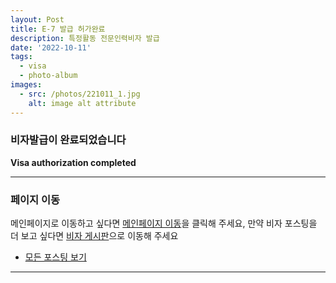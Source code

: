 ```yaml
---
layout: Post
title: E-7 발급 허가완료
description: 특정활동 전문인력비자 발급
date: '2022-10-11'
tags:
  - visa
  - photo-album
images:
  - src: /photos/221011_1.jpg
    alt: image alt attribute
---
```


### 비자발급이 완료되었습니다

**Visa authorization completed**

---

### 페이지 이동

메인페이지로 이동하고 싶다면 [메인페이지 이동](/)을 클릭해 주세요, 만약 비자 포스팅을 더 보고 싶다면 [비자 게시판](/tags/visa)으로 이동해 주세요

- [모든 포스팅 보기](/tags/photo-album)

---